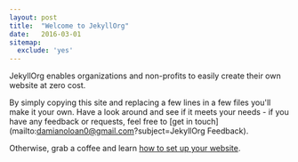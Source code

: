 ```yaml
---
layout: post
title:  "Welcome to JekyllOrg"
date:   2016-03-01
sitemap:
  exclude: 'yes'
---
```

JekyllOrg enables organizations and non-profits to easily create their own website at zero cost.

By simply copying this site and replacing a few lines in a few files you'll make it your own. Have a look around and see if it meets your needs - if you have any feedback or requests, feel free to [get in touch](mailto:damianoloan0@gmail.com?subject=JekyllOrg Feedback).

Otherwise, grab a coffee and learn [how to set up your website](/JekyllOrg/news/setup/).
